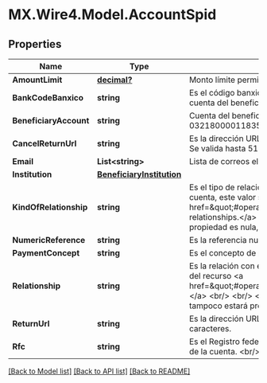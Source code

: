 # MX.Wire4.Model.AccountSpid
## Properties

Name | Type | Description | Notes
------------ | ------------- | ------------- | -------------
**AmountLimit** | [**decimal?**](BigDecimal.md) | Monto límite permitido para la cuenta. Ejemplo: 1000.00 | 
**BankCodeBanxico** | **string** | Es el código banxico con una longitud de 5 dígitos, es requerido en caso de que la cuenta del beneficiario sea un número de celular. | [optional] 
**BeneficiaryAccount** | **string** | Cuenta del beneficiario debe ser una cuenta CLABE. Ejemplo: 032180000118359719. | 
**CancelReturnUrl** | **string** | Es la dirección URL a la que se redirigirá en caso de que el cliente cancele el registro. Se valida hasta 512 caracteres. | [optional] 
**Email** | **List&lt;string&gt;** | Lista de correos electrónicos (emails), este dato es opcional. | [optional] 
**Institution** | [**BeneficiaryInstitution**](BeneficiaryInstitution.md) |  | 
**KindOfRelationship** | **string** | Es el tipo de relación que se tiene con el propietario de la cuenta. Para registrar una cuenta, este valor se debe obtener del recurso &lt;a href&#x3D;\&quot;#operation/getAvailableRelationshipsMonexUsingGET\&quot;&gt; relationships.&lt;/a&gt; &lt;br /&gt;&lt;br /&gt;&lt;b&gt;Nota:&lt;/b&gt; &lt;em&gt;Si en la respuesta de Monex esta propiedad es nula, tampoco estará presente en esta respuesta.&lt;/em&gt; | 
**NumericReference** | **string** | Es la referencia numérica. | [optional] 
**PaymentConcept** | **string** | Es el concepto de pago. | [optional] 
**Relationship** | **string** | Es la relación con el propietario de la cuenta, para registrar este valor se debe obtener del recurso &lt;a href&#x3D;\&quot;#operation/getAvailableRelationshipsMonexUsingGET\&quot;&gt;relationships.&lt;/a&gt; &lt;br/&gt; &lt;br/&gt; &lt;b&gt;Nota:&lt;/b&gt; Si en la respuesta de Monex, sta propiedad es nula, tampoco estará presente en esta respuesta. | 
**ReturnUrl** | **string** | Es la dirección URL a la que se redirigirá en caso exitoso. Se valida hasta 512 caracteres. | [optional] 
**Rfc** | **string** | Es el Registro federal de contribuyentes (RFC) de la persona o institución propietaria de la cuenta. &lt;br/&gt; &lt;br/&gt;&lt;b&gt;Nota:&lt;/b&gt; Se valida el formato de RFC. | [optional] 

[[Back to Model list]](../README.md#documentation-for-models) [[Back to API list]](../README.md#documentation-for-api-endpoints) [[Back to README]](../README.md)

